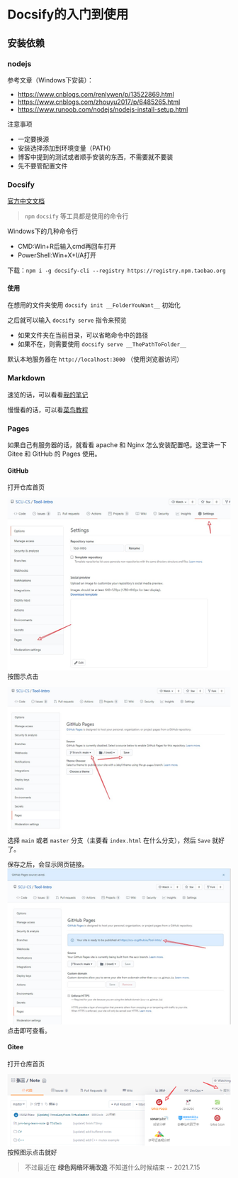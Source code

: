 # Docsify的入门到使用

## 安装依赖

### nodejs

参考文章（Windows下安装）：
- <https://www.cnblogs.com/renlywen/p/13522869.html>
- <https://www.cnblogs.com/zhouyu2017/p/6485265.html>
- <https://www.runoob.com/nodejs/nodejs-install-setup.html>

注意事项
- 一定要换源
- 安装选择添加到环境变量（PATH）
- 博客中提到的测试或者顺手安装的东西，不需要就不要装
- 先不要管配置文件

### Docsify

[官方中文文档](https://docsify.js.org/#/zh-cn/quickstart)

> `npm` `docsify` 等工具都是使用的命令行

Windows下的几种命令行
- CMD:Win+R后输入cmd再回车打开
- PowerShell:Win+X+I/A打开

下载：`npm i -g docsify-cli --registry https://registry.npm.taobao.org`

#### 使用

在想用的文件夹使用 `docsify init __FolderYouWant__` 初始化

之后就可以输入 `docsify serve` 指令来预览
- 如果文件夹在当前目录，可以省略命令中的路径
- 如果不在，则需要使用 `docsify serve __ThePathToFolder__`

默认本地服务器在 `http://localhost:3000` （使用浏览器访问）

### Markdown

速览的话，可以看看[我的笔记](https://blog.csdn.net/qq_46264758/article/details/108178418)

慢慢看的话，可以看[菜鸟教程](https://www.runoob.com/markdown/md-tutorial.html)

### Pages

如果自己有服务器的话，就看看 apache 和 Nginx 怎么安装配置吧。这里讲一下 Gitee 和 GitHub 的 Pages 使用。
#### GitHub

打开仓库首页

![](image/GitHub-Pages.jpg)
按图示点击

![](image/GitHub-Pages-Source.jpg)
选择 `main` 或者 `master` 分支（主要看 `index.html` 在什么分支），然后 `Save` 就好了。

保存之后，会显示网页链接。
![](image/GitHub-Pages-Link.jpg)
点击即可查看。
#### Gitee

打开仓库首页

![](image/Gitee-Pages.png)
按照图示点击就好

> 不过最近在 **绿色网络环境改造** 不知道什么时候结束 -- 2021.7.15